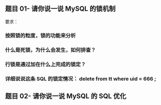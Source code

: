 ## 题目 01- 请你说一说 MySQL 的锁机制
要求：

### 按照锁的粒度，锁的功能来分析
### 什么是死锁，为什么会发生，如何排查？
### 行锁是通过加在什么上完成的锁定？
### 详细说说这条 SQL 的锁定情况： delete from tt where uid = 666 ;

## 题目 02- 请你说一说 MySQL 的 SQL 优化

